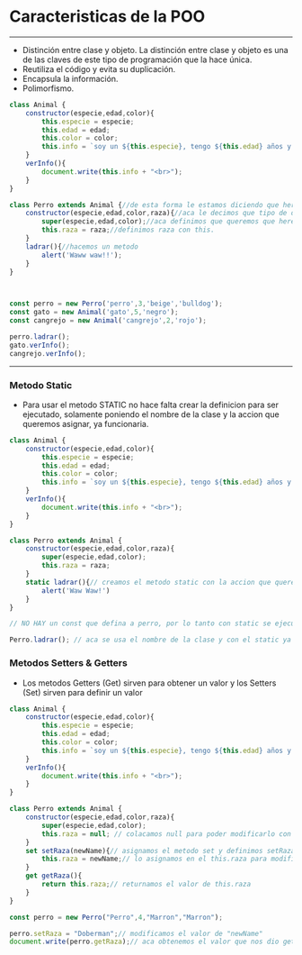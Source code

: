 # Caracteristicas de la POO
---

- Distinción entre clase y objeto. La distinción entre clase y objeto es una de las claves de este tipo de programación que la hace única.
- Reutiliza el código y evita su duplicación.
- Encapsula la información.
- Polimorfismo.

```js
class Animal {
    constructor(especie,edad,color){
        this.especie = especie;
        this.edad = edad;
        this.color = color;
        this.info = `soy un ${this.especie}, tengo ${this.edad} años y soy de color ${this.color}`;
    }
    verInfo(){
        document.write(this.info + "<br>");
    }
}

class Perro extends Animal {//de esta forma le estamos diciendo que herede las propiedades anteriores
    constructor(especie,edad,color,raza){//aca le decimos que tipo de datos tiene el objeto
        super(especie,edad,color);//aca definimos que queremos que herede de la clase anterior
        this.raza = raza;//definimos raza con this.
    }
    ladrar(){//hacemos un metodo
        alert('Waww waw!!');
    }
}



const perro = new Perro('perro',3,'beige','bulldog');
const gato = new Animal('gato',5,'negro');
const cangrejo = new Animal('cangrejo',2,'rojo');

perro.ladrar();
gato.verInfo();
cangrejo.verInfo();
```

---

### Metodo Static

- Para usar el metodo STATIC no hace falta crear la definicion para ser ejecutado, solamente poniendo el nombre de la clase y la accion que queremos asignar, ya funcionaria.

```js
class Animal {
    constructor(especie,edad,color){
        this.especie = especie;
        this.edad = edad;
        this.color = color;
        this.info = `soy un ${this.especie}, tengo ${this.edad} años y soy de color ${this.color}`;
    }
    verInfo(){
        document.write(this.info + "<br>");
    }
}

class Perro extends Animal {
    constructor(especie,edad,color,raza){
        super(especie,edad,color);
        this.raza = raza;
    }
    static ladrar(){// creamos el metodo static con la accion que queremos ejecutar
        alert('Waw Waw!')
    }
}

// NO HAY un const que defina a perro, por lo tanto con static se ejecuta de igual manera

Perro.ladrar(); // aca se usa el nombre de la clase y con el static ya funciona
```

### Metodos Setters & Getters

- Los metodos Getters (Get) sirven para obtener un valor y los Setters (Set) sirven para definir un valor


```js
class Animal {
    constructor(especie,edad,color){
        this.especie = especie;
        this.edad = edad;
        this.color = color;
        this.info = `soy un ${this.especie}, tengo ${this.edad} años y soy de color ${this.color}`;
    }
    verInfo(){
        document.write(this.info + "<br>");
    }
}

class Perro extends Animal {
    constructor(especie,edad,color,raza){
        super(especie,edad,color);
        this.raza = null; // colacamos null para poder modificarlo con los metodos set y get.
    }
    set setRaza(newName){// asignamos el metodo set y definimos setRaza con el parametro newName, para guiarnos con ese nombre en la modificacion
        this.raza = newName;// lo asignamos en el this.raza para modificarlo
    }
    get getRaza(){
        return this.raza;// returnamos el valor de this.raza
    }
}

const perro = new Perro("Perro",4,"Marron","Marron");

perro.setRaza = "Doberman";// modificamos el valor de "newName"
document.write(perro.getRaza);// aca obtenemos el valor que nos dio getRaza en la pantalla
```